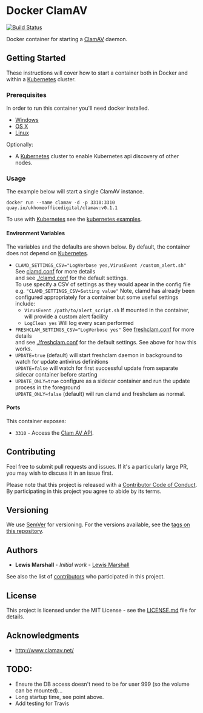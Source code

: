 # Docker ClamAV

[![Build Status](https://travis-ci.org/UKHomeOffice/docker-clamav.svg?branch=master)](https://travis-ci.org/UKHomeOffice/docker-clamav)

Docker container for starting a [ClamAV](http://www.clamav.net/) daemon.

## Getting Started

These instructions will cover how to start a container both in Docker and within a [Kubernetes](http://kubernetes.io/) cluster.

### Prerequisites

In order to run this container you'll need docker installed.

* [Windows](https://docs.docker.com/windows/started)
* [OS X](https://docs.docker.com/mac/started/)
* [Linux](https://docs.docker.com/linux/started/)

Optionally:

* A [Kubernetes](http://kubernetes.io/) cluster to enable Kubernetes api discovery of other nodes.

### Usage

The example below will start a single ClamAV instance.

```
docker run --name clamav -d -p 3310:3310 quay.io/ukhomeofficedigital/clamav:v0.1.1
```

To use with [Kubernetes](http://kubernetes.io/) see the [kubernetes examples](examples/kubernetes.md).


#### Environment Variables

The variables and the defaults are shown below.
By default, the container does not depend on [Kubernetes](http://kubernetes.io/). 

* `CLAMD_SETTINGS_CSV="LogVerbose yes,VirusEvent /custom_alert.sh"` See [clamd.conf](http://linux.die.net/man/5/clamd.conf) for more details  
  and see [./clamd.conf](./clamd.conf) for the default settings.  
  To use specify a CSV of settings as they would apear in the config file e.g. `"CLAMD_SETTINGS_CSV=Setting value"`
  Note, clamd has already been configured appropriately for a container but some useful settings include:    
  * `VirusEvent /path/to/alert_script.sh` If mounted in the container, will provide a custom alert facility
  * `LogClean yes` Will log every scan performed
* `FRESHCLAM_SETTINGS_CSV="LogVerbose yes"` See [freshclam.conf](http://linux.die.net/man/5/freshclam.conf) for more details  
  and see [./freshclam.conf](freshclam.conf) for the default settings. See above for how this works.  
* `UPDATE=true` (default) will start freshclam daemon in background to watch for update antivirus definitions  
  `UPDATE=false` will watch for first successful update from separate sidecar container before starting
* `UPDATE_ONLY=true` configure as a sidecar container and run the update process in the foreground  
  `UPDATE_ONLY=false` (default) will run clamd and freshclam as normal.  
  
#### Ports

This container exposes:

* `3310` - Access the [Clam AV API](http://linux.die.net/man/8/clamd).

## Contributing

Feel free to submit pull requests and issues. If it's a particularly large PR, you may wish to discuss
it in an issue first.

Please note that this project is released with a [Contributor Code of Conduct](code_of_conduct.md). 
By participating in this project you agree to abide by its terms.

## Versioning

We use [SemVer](http://semver.org/) for versioning. For the versions available, see the 
[tags on this repository](https://github.com/UKHomeOffice/docker-clamav/tags). 

## Authors

* **Lewis Marshall** - *Initial work* - [Lewis Marshall](https://github.com/LewisMarshall)

See also the list of [contributors](https://github.com/UKHomeOffice/docker-clamav/contributors) who 
participated in this project.

## License

This project is licensed under the MIT License - see the [LICENSE.md](LICENSE.md) file for details.

## Acknowledgments

* http://www.clamav.net/

## TODO:

* Ensure the DB access doesn't need to be for user 999 (so the volume can be mounted)...
* Long startup time, see point above.
* Add testing for Travis